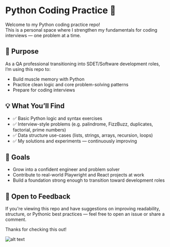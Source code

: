 # Python Coding Practice 🐍

Welcome to my Python coding practice repo!  
This is a personal space where I strengthen my fundamentals for coding interviews — one problem at a time.

## 🧠 Purpose

As a QA professional transitioning into SDET/Software development roles, I’m using this repo to:
- Build muscle memory with Python
- Practice clean logic and core problem-solving patterns
- Prepare for coding interviews

## 💡 What You’ll Find

- ✅ Basic Python logic and syntax exercises
- ✅ Interview-style problems (e.g. palindrome, FizzBuzz, duplicates, factorial, prime numbers)
- ✅ Data structure use-cases (lists, strings, arrays, recursion, loops)
- ✅ My solutions and experiments — continuously improving

## 🚀 Goals

- Grow into a confident engineer and problem solver
- Contribute to real-world Playwright and React projects at work
- Build a foundation strong enough to transition toward development roles

## 🤝 Open to Feedback

If you're viewing this repo and have suggestions on improving readability, structure, or Pythonic best practices — feel free to open an issue or share a comment.

Thanks for checking this out!


![alt text](<Screenshot 2025-05-29 at 5.56.33 PM.png>)